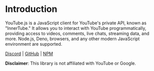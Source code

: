 # Introduction

YouTube.js is a JavaScript client for YouTube's private API, known as "InnerTube." It allows you to interact with YouTube programmatically, providing access to videos, comments, live chats, streaming data, and more. Node.js, Deno, browsers, and any other modern JavaScript environment are supported.

[Discord](https://discord.gg/syDu7Yks54) | [GitHub](https://github.com/LuanRT/YouTube.js) | [NPM](https://www.npmjs.com/package/youtubei.js)

**Disclaimer**: This library is not affiliated with YouTube or Google.